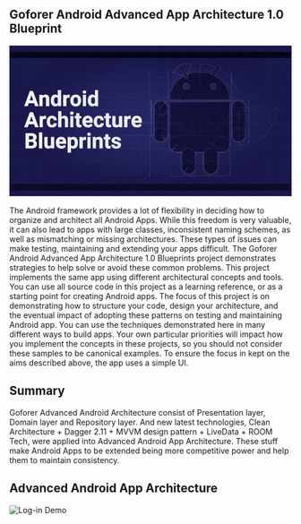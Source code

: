 ## Goforer Android Advanced App Architecture 1.0 Blueprint
<img src="https://github.com/Lukoh/CleanArchitecture_Example/blob/master/Architecture.png" alt="Log-in Demo" width="880" />

The Android framework provides a lot of flexibility in deciding how to organize and architect all Android Apps. While this freedom is very valuable, it can also lead to apps with large classes, inconsistent naming schemes, as well as mismatching or missing architectures. These types of issues can make testing, maintaining and extending your apps difficult.
The Goforer Android Advanced App Architecture 1.0 Blueprints project demonstrates strategies to help solve or avoid these common problems. This project implements the same app using different architectural concepts and tools.
You can use all source code in this project as a learning reference, or as a starting point for creating Android apps. The focus of this project is on demonstrating how to structure your code, design your architecture, and the eventual impact of adopting these patterns on testing and maintaining Android app. You can use the techniques demonstrated here in many different ways to build apps. Your own particular priorities will impact how you implement the concepts in these projects, so you should not consider these samples to be canonical examples. To ensure the focus in kept on the aims described above, the app uses a simple UI.
 
 
## Summary

Goforer Advanced Android Architecture consist of Presentation layer, Domain layer and Repository layer. And new latest technologies, Clean Architecture + Dagger 2.11 + MVVM 
design pattern + LiveData + ROOM Tech, were applied into Advanced Android App Architecture. These stuff make Android Apps to be extended being more competitive power and help them to maintain consistency.

## Advanced Android App Architecture
<img src="https://github.com/Lukoh/AppArch/blob/master/Goforer_App_Achitecture.png" alt="Log-in Demo" width="880" />
 
